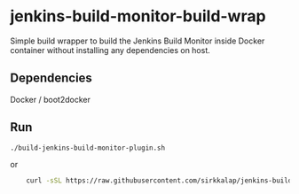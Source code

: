 # jenkins-build-monitor-build-wrap
Simple build wrapper to build the Jenkins Build Monitor inside Docker container without installing any dependencies on host.

## Dependencies

Docker / boot2docker

## Run

    ./build-jenkins-build-monitor-plugin.sh

or

```bash
    curl -sSL https://raw.githubusercontent.com/sirkkalap/jenkins-build-monitor-build-wrap/master/build-jenkins-build-radiator-plugin.sh | bash -
```
